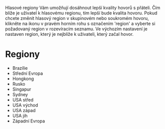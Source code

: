 <!-- TITLE: [CZ] Hlasové regiony -->
<!-- SUBTITLE: Hlasové regiony Discordu -->

Hlasové regiony Vám umožňují dosáhnout lepší kvality hovorů s přáteli. Čím blíže je uživatel k hlasovému regionu, tím lepší bude kvalita hovoru. Pokud chcete změnit hlasový region v skupinovém nebo soukromém hovoru, klikněte na ikonu v pravém horním rohu s označením 'region' a vyberte si požadovaný region v rozevíracím seznamu. Ve výchozím nastavení je nastaven region, který je nejblíže k uživateli, který začal hovor.

# Regiony
* Brazílie
* Střední Evropa
* Hongkong
* Rusko
* Singapur
* Sydney
* USA střed
* USA východ
* USA západ
* USA jih
* Západní Evropa